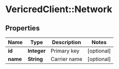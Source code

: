 # VericredClient::Network

## Properties
Name | Type | Description | Notes
------------ | ------------- | ------------- | -------------
**id** | **Integer** | Primary key | [optional] 
**name** | **String** | Carrier name | [optional] 


